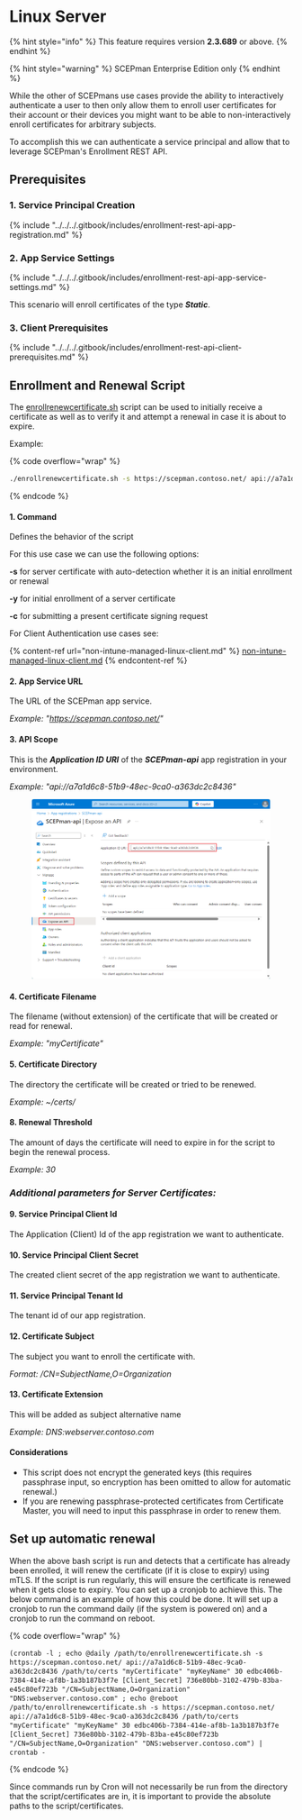 # Linux Server

{% hint style="info" %}
This feature requires version **2.3.689** or above.
{% endhint %}

{% hint style="warning" %}
SCEPman Enterprise Edition only
{% endhint %}

While the other of SCEPmans use cases provide the ability to interactively authenticate a user to then only allow them to enroll user certificates for their account or their devices you might want to be able to non-interactively enroll certificates for arbitrary subjects.

To accomplish this we can authenticate a service principal and allow that to leverage SCEPman's Enrollment REST API.

## Prerequisites

### 1. Service Principal Creation

{% include "../../../.gitbook/includes/enrollment-rest-api-app-registration.md" %}

### 2. App Service Settings

{% include "../../../.gitbook/includes/enrollment-rest-api-app-service-settings.md" %}

This scenario will enroll certificates of the type _**Static**_.

### 3. Client Prerequisites

{% include "../../../.gitbook/includes/enrollment-rest-api-client-prerequisites.md" %}



## Enrollment and Renewal Script

The [enrollrenewcertificate.sh](https://github.com/scepman/csr-request/blob/main/enroll-certificate/enrollrenewcertificate.sh) script can be used to initially receive a certificate as well as to verify it and attempt a renewal in case it is about to expire.

Example:

{% code overflow="wrap" %}
```bash
./enrollrenewcertificate.sh -s https://scepman.contoso.net/ api://a7a1d6c8-51b9-48ec-9ca0-a363dc2c8436 ~/certs/ "myCertificate" "myKeyName" 30 edbc406b-7384-414e-af8b-1a3b187b3f7e [Client_Secret] 736e80bb-3102-479b-83ba-e45c80ef723b "/CN=SubjectName,O=Organization" "DNS:webserver.contoso.com"
```
{% endcode %}

#### 1. Command

Defines the behavior of the script

For this use case we can use the following options:

**-s** for server certificate with auto-detection whether it is an initial enrollment or renewal

**-y** for initial enrollment of a server certificate

**-c** for submitting a present certificate signing request



For Client Authentication use cases see:

{% content-ref url="non-intune-managed-linux-client.md" %}
[non-intune-managed-linux-client.md](non-intune-managed-linux-client.md)
{% endcontent-ref %}



#### 2. App Service URL

The URL of the SCEPman app service.

_Example: "https://scepman.contoso.net/"_

#### 3. API Scope

This is the _**Application ID URI**_ of the _**SCEPman-api**_ app registration in your environment.

_Example: "api://a7a1d6c8-51b9-48ec-9ca0-a363dc2c8436"_

<figure><img src="../../../.gitbook/assets/image (6).png" alt=""><figcaption></figcaption></figure>

#### 4. Certificate Filename

The filename (without extension) of the certificate that will be created or read for renewal.

_Example: "myCertificate"_

#### 5. Certificate Directory

The directory the certificate will be created or tried to be renewed.

_Example: \~/certs/_

#### 8. Renewal Threshold

The amount of days the certificate will need to expire in for the script to begin the renewal process.

_Example: 30_



### _Additional parameters for Server Certificates:_

#### 9. Service Principal Client Id

The Application (Client) Id of the app registration we want to authenticate.

#### 10. Service Principal Client Secret

The created client secret of the app registration we want to authenticate.

#### 11. Service Principal Tenant Id

The tenant id of our app registration.

#### 12. Certificate Subject

The subject you want to enroll the certificate with.

_Format: /CN=SubjectName,O=Organization_

#### 13. Certificate Extension

This will be added as subject alternative name

_Example: DNS:webserver.contoso.com_

#### Considerations

* This script does not encrypt the generated keys (this requires passphrase input, so encryption has been omitted to allow for automatic renewal.)
* If you are renewing passphrase-protected certificates from Certificate Master, you will need to input this passphrase in order to renew them.

## Set up automatic renewal

When the above bash script is run and detects that a certificate has already been enrolled, it will renew the certificate (if it is close to expiry) using mTLS. If the script is run regularly, this will ensure the certificate is renewed when it gets close to expiry. You can set up a cronjob to achieve this. The below command is an example of how this could be done. It will set up a cronjob to run the command daily (if the system is powered on) and a cronjob to run the command on reboot.

{% code overflow="wrap" %}
```
(crontab -l ; echo @daily /path/to/enrollrenewcertificate.sh -s https://scepman.contoso.net/ api://a7a1d6c8-51b9-48ec-9ca0-a363dc2c8436 /path/to/certs "myCertificate" "myKeyName" 30 edbc406b-7384-414e-af8b-1a3b187b3f7e [Client_Secret] 736e80bb-3102-479b-83ba-e45c80ef723b "/CN=SubjectName,O=Organization" "DNS:webserver.contoso.com" ; echo @reboot /path/to/enrollrenewcertificate.sh -s https://scepman.contoso.net/ api://a7a1d6c8-51b9-48ec-9ca0-a363dc2c8436 /path/to/certs "myCertificate" "myKeyName" 30 edbc406b-7384-414e-af8b-1a3b187b3f7e [Client_Secret] 736e80bb-3102-479b-83ba-e45c80ef723b "/CN=SubjectName,O=Organization" "DNS:webserver.contoso.com") | crontab -
```
{% endcode %}

Since commands run by Cron will not necessarily be run from the directory that the script/certificates are in, it is important to provide the absolute paths to the script/certificates.&#x20;

